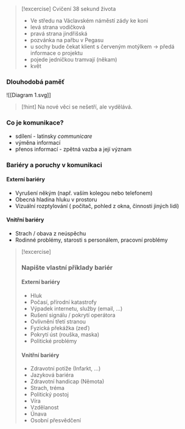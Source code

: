 

> [!excercise]
>Cvičení 38 sekund života
>- Ve středu na Václavském náměstí zády ke koni
>- levá strana vodičková
>- pravá strana jindřišská
>- pozvánka na pařbu v Pegasu
>- u sochy bude čekat klient s červeným motýlkem -> předá informace o projektu
>- pojede jedničkou tramvají (někam)
>- květ


### Dlouhodobá paměť
![[Diagram 1.svg]]


> [!hint]
> Na nové věci se nešetří, ale vydělává.


### Co je komunikace?
- sdílení - latinsky *communicare*
- výměna informací
- přenos informací - zpětná vazba a její význam

### Bariéry a poruchy v komunikaci
#### Externí bariéry
- Vyrušení někým (např. vaším kolegou nebo telefonem)
- Obecná hladina hluku v prostoru
- Vizuální rozptylování ( počítač, pohled z okna, činnosti jiných lidí)

#### Vnitřní bariéry
- Strach / obava z neúspěchu
- Rodinné problémy, starosti s personálem, pracovní problémy


> [!excercise]
> ### Napište vlastní příklady bariér
> #### Externí bariéry
> - Hluk
> - Počasí, přírodní katastrofy
> - Výpadek internetu, služby (email, ...)
> - Rušení signálu / pokrytí operátora
> - Ovlivnění třetí stranou
> - Fyzická překážka (zeď)
> - Pokrytí úst (rouška, maska)
> - Politické problémy
> 
> #### Vnitřní bariéry
> - Zdravotní potíže (Infarkt, ...)
> - Jazyková bariéra
> - Zdravotní handicap (Němota)
> - Strach, tréma
> - Politický postoj
> - Víra
> - Vzdělanost
> - Únava
> - Osobní přesvědčení


